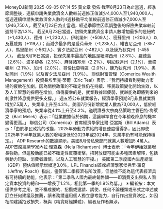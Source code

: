 MoneyDJ新聞 2025-09-05 07:14:55 黃文章 發佈
截至8月23日為止當週，經季節調整後，連續申請失業救濟金人數較前週修正值減少4,000人至1,940,000人。當週連續申請失業救濟金人數的4週移動平均值較前週修正值減少7,000人至1,946,750人。截至8月23日為止當週，經過季節性因素調整後的保險失業率較前週持平為1.3%。
截至8月23日當週，初領失業救濟金申請人數增加最多的是紐約（+1,430人）、德州（+1,230人）、伊利諾州（+509人）、密蘇里州（+206人）以及夏威夷（+119人）；而減少最多的是愛荷華州（-1,235人）、維吉尼亞州（-857人）、馬里蘭州（-562人）、賓夕法尼亞州（-482人）以及康乃狄克州（-455人）。
截至8月16日當週，投保失業率最高的地區是紐澤西州（2.8%）、羅德島（2.6%）、波多黎各（2.3%）、麻薩諸塞州（2.2%）、明尼蘇達州（2.1%）、華盛頓州（2.1%）、加州（2.0%）、哥倫比亞特區（2.0%）、康乃狄克州（1.9%）、奧勒岡州（1.9%）以及賓夕法尼亞州（1.9%）。
聯信財富管理（Comerica Wealth Management）投資長埃里克·蒂爾（Eric Teal）表示：「我們持續看到勞動力市場的疲軟在加劇，因為關稅政策的不確定性仍在持續、移民政策變化開始生效，以及人工智慧的採用在增加。值得慶幸的是，就業數據越疲弱，就越能為即將到來的刺激性降息提供更多支撐。」
週五將公布就業報告，經濟學家預期8月非農就業將增加7.5萬人，失業率上升至4.3%。美國7月份新增就業人數為73,000人，低於經濟學家的預期，失業率從4.1%上升至4.2%。道明證券大宗商品策略主管巴特·梅萊克（Bart Melek）表示：「就業數據低於預期，這讓聯準會在今年稍晚降息的機率變得更高。」
聯信公司（Comerica）首席經濟學家比爾·亞當斯（Bill Adams）表示：「由於移民政策的改變，2025年勞動力供給的增長速度慢得多，因此即使2025年下半年就業人數的增幅遠低於2023年或2024年，失業率仍有可能保持穩定。」
ADP Research的數據顯示，美國8月份私營部門就業人數增加5.4萬人。ADP首席經濟學家內拉·理查森（Nela Richardson）博士表示：「今年伊始就業增長強勁，但這股動能已被不確定性反覆衝擊，招聘放緩可能由多種因素解釋，包括勞動力短缺、消費者謹慎，以及人工智慧的干擾。」
美國第二季度國內生產總值（GDP）預估值顯示增幅達3.0%。LPL Financial首席經濟學家傑弗里·羅奇（Jeffrey Roach）指出，儘管第二季經濟有所改善，但他並不認為這代表經濟具有可持續的動能。他表示：「第二季私人國內最終銷售額——即消費支出與私人固定資本投資的總和——增長了1.2%，相比第一季的1.9%為低。」
＊編者按：本文僅供參考之用，並不構成要約、招攬或邀請、誘使、任何不論種類或形式之申述或訂立任何建議及推薦，讀者務請運用個人獨立思考能力，自行作出投資決定，如因相關建議招致損失，概與《精實財經媒體》、編者及作者無涉。